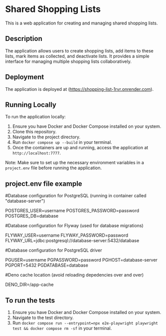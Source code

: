 # Shared Shopping Lists

This is a web application for creating and managing shared shopping lists.

## Description

The application allows users to create shopping lists, add items to these lists,
mark items as collected, and deactivate lists. It provides a simple interface
for managing multiple shopping lists collaboratively.

## Deployment

The application is deployed at (https://shopping-list-1rvr.onrender.com).

## Running Locally

To run the application locally:

1. Ensure you have Docker and Docker Compose installed on your system.
2. Clone this repository.
3. Navigate to the project directory.
4. Run `docker compose up --build` in your terminal.
5. Once the containers are up and running, access the application at
   `http://localhost:7777`.

Note: Make sure to set up the necessary environment variables in a `project.env`
file before running the application.

## project.env file example
#Database configuration for PostgreSQL (running in container called "database-server")

POSTGRES_USER=username
POSTGRES_PASSWORD=password
POSTGRES_DB=database

#Database configuration for Flyway (used for database migrations)

FLYWAY_USER=username
FLYWAY_PASSWORD=password
FLYWAY_URL=jdbc:postgresql://database-server:5432/database

#Database configuration for PostgreSQL driver

PGUSER=username
PGPASSWORD=password
PGHOST=database-server
PGPORT=5432
PGDATABASE=database

#Deno cache location (avoid reloading depedencies over and over)

DENO_DIR=/app-cache

## To run the tests
1. Ensure you have Docker and Docker Compose installed on your system.
2. Navigate to the test directory.
3. Run `docker compose run --entrypoint=npx e2e-playwright playwright test && docker compose rm -sf` in your terminal.
